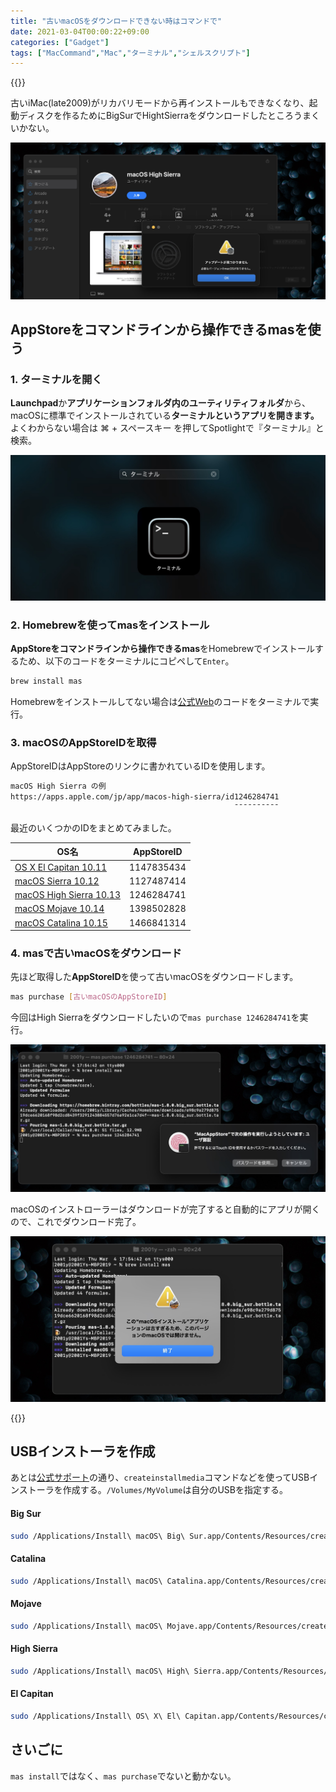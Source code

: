 ```yaml
---
title: "古いmacOSをダウンロードできない時はコマンドで"
date: 2021-03-04T00:00:22+09:00
categories: ["Gadget"]
tags: ["MacCommand","Mac","ターミナル","シェルスクリプト"]
---
```


{{<ad>}}

古いiMac(late2009)がリカバリモードから再インストールもできなくなり、起動ディスクを作るためにBigSurでHightSierraをダウンロードしたところうまくいかない。

![](../../../images/mac-command-mas-macOS-1.jpg)



## AppStoreをコマンドラインから操作できるmasを使う

### 1. ターミナルを開く

**Launchpad**か**アプリケーションフォルダ内のユーティリティフォルダ**から、macOSに標準でインストールされている<b>ターミナルというアプリを開きます。</b>よくわからない場合は ⌘ + スペースキー を押してSpotlightで『ターミナル』と検索。

![](../../../images/launchpad-terminal.jpg)

### 2. Homebrewを使ってmasをインストール

<b>AppStoreをコマンドラインから操作できるmas</b>をHomebrewでインストールするため、以下のコードをターミナルにコピペして`Enter`。

```sh
brew install mas
```

Homebrewをインストールしてない場合は[公式Web](https://brew.sh/index_ja)のコードをターミナルで実行。

### 3. macOSのAppStoreIDを取得

AppStoreIDはAppStoreのリンクに書かれているIDを使用します。

```html
macOS High Sierra の例
https://apps.apple.com/jp/app/macos-high-sierra/id1246284741
                                                  ¯¯¯¯¯¯¯¯¯¯
```

最近のいくつかのIDをまとめてみました。

| OS名                                                         | AppStoreID |
| ------------------------------------------------------------ | ---------- |
| [OS X El Capitan 10.11](https://apps.apple.com/app/os-x-el-capitan/id1147835434) | 1147835434 |
| [macOS Sierra 10.12](https://apps.apple.com/jp/app/macos-sierra/id1127487414) | 1127487414 |
| [macOS High Sierra 10.13](https://apps.apple.com/jp/app/macos-high-sierra/id1246284741) | 1246284741 |
| [macOS Mojave 10.14](https://apps.apple.com/jp/app/macos-mojave/id1398502828) | 1398502828 |
| [macOS Catalina 10.15](https://apps.apple.com/jp/app/macos-catalina/id1466841314) | 1466841314 |

### 4. masで古いmacOSをダウンロード

先ほど取得した<b>AppStoreID</b>を使って古いmacOSをダウンロードします。

```sh
mas purchase [古いmacOSのAppStoreID]
```

今回はHigh Sierraをダウンロードしたいので`mas purchase 1246284741`を実行。

![](../../../images/mac-command-mas-macOS-2.jpg)

macOSのインストローラーはダウンロードが完了すると自動的にアプリが開くので、これでダウンロード完了。

![](../../../images/mac-command-mas-macOS-3.jpg)

{{<ad>}}

## USBインストーラを作成

あとは[公式サポート](https://support.apple.com/ja-jp/HT201372)の通り、`createinstallmedia`コマンドなどを使ってUSBインストーラを作成する。`/Volumes/MyVolume`は自分のUSBを指定する。

#### Big Sur

```sh
sudo /Applications/Install\ macOS\ Big\ Sur.app/Contents/Resources/createinstallmedia --volume /Volumes/MyVolume
```

#### Catalina

```sh
sudo /Applications/Install\ macOS\ Catalina.app/Contents/Resources/createinstallmedia --volume /Volumes/MyVolume
```

#### Mojave

```sh
sudo /Applications/Install\ macOS\ Mojave.app/Contents/Resources/createinstallmedia --volume /Volumes/MyVolume
```

#### High Sierra

```sh
sudo /Applications/Install\ macOS\ High\ Sierra.app/Contents/Resources/createinstallmedia --volume /Volumes/MyVolume
```

#### El Capitan

```sh
sudo /Applications/Install\ OS\ X\ El\ Capitan.app/Contents/Resources/createinstallmedia --volume /Volumes
```

## さいごに

`mas install`ではなく、`mas purchase`でないと動かない。